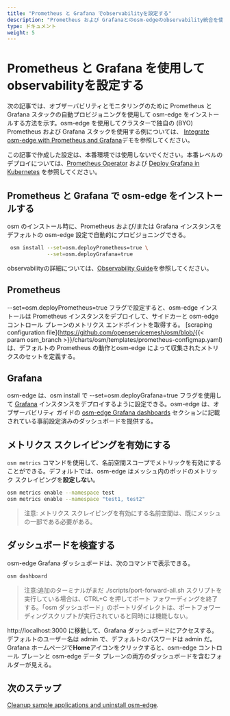 ```yaml
---
title: "Prometheus と Grafana でobservabilityを設定する"
description: "Prometheus および Grafanaとのosm-edgeのobservability統合を使用して、書店アプリケーション間のトラフィックを検査する"
type: ドキュメント
weight: 5
---
```


# Prometheus と Grafana を使用してobservabilityを設定する

次の記事では、オブザーバビリティとモニタリングのために Prometheus と Grafana スタックの自動プロビジョニングを使用して osm-edge をインストールする方法を示す。osm-edge を使用してクラスターで独自の (BYO) Prometheus および Grafana スタックを使用する例については、 [Integrate osm-edge with Prometheus and Grafana](/docs/demos/prometheus_grafana/)デモを参照してください。

この記事で作成した設定は、本番環境では使用しないでください。本番レベルのデプロイについては、[Prometheus Operator](https://github.com/prometheus-operator/prometheus-operator/blob/master/Documentation/user-guides/getting-started.md)  および [Deploy Grafana in Kubernetes](https://grafana.com/docs/grafana/latest/installation/kubernetes/) を参照してください。


## Prometheus と Grafana で osm-edge をインストールする

osm のインストール時に、Prometheus および/または Grafana インスタンスをデフォルトの osm-edge 設定で自動的にプロビジョニングできる。
```bash
 osm install --set=osm.deployPrometheus=true \
             --set=osm.deployGrafana=true
```
observabilityの詳細については、[Observability Guide](/docs/guides/observability)を参照してください。

## Prometheus

--set=osm.deployPrometheus=true フラグで設定すると、osm-edge インストールは Prometheus インスタンスをデプロイして、サイドカーと osm-edge コントロール プレーンのメトリクス エンドポイントを取得する。 [scraping configuration file](https://github.com/openservicemesh/osm/blob/{{< param osm_branch >}}/charts/osm/templates/prometheus-configmap.yaml)は、デフォルトの Prometheus の動作とosm-edge によって収集されたメトリクスのセットを定義する。

## Grafana

osm-edge は、osm install で --set=osm.deployGrafana=true フラグを使用して [Grafana](https://grafana.com/grafana/) インスタンスをデプロイするように設定できる。osm-edge は、オブザーバビリティ ガイドの  [osm-edge Grafana dashboards](/docs/guides/observability/metrics/#osm-grafana-dashboards) セクションに記載されている事前設定済みのダッシュボードを提供する。

## メトリクス スクレイピングを有効にする

`osm metrics` コマンドを使用して、名前空間スコープでメトリックを有効にすることができる。デフォルトでは、osm-edge はメッシュ内のポッドのメトリック スクレイピングを**設定しない**。
```bash
osm metrics enable --namespace test
osm metrics enable --namespace "test1, test2"

```
> 注意: メトリクス スクレイピングを有効にする名前空間は、既にメッシュの一部である必要がある。

## ダッシュボードを検査する

osm-edge Grafana ダッシュボードは、次のコマンドで表示できる。

```bash
osm dashboard
```

> 注意:追加のターミナルがまだ ./scripts/port-forward-all.sh スクリプトを実行している場合は、CTRL+C を押してポート フォワーディングを終了する。「osm ダッシュボード」のポートリダイレクトは、ポートフォワーディングスクリプトが実行されていると同時には機能しない。

http://localhost:3000 に移動して、Grafana ダッシュボードにアクセスする。デフォルトのユーザー名は admin で、デフォルトのパスワードは admin だ。Grafana ホームページで**Home**アイコンをクリックすると、osm-edge コントロール プレーンと osm-edge データ プレーンの両方のダッシュボードを含むフォルダーが見える。

## 次のステップ

[Cleanup sample applications and uninstall osm-edge](/docs/getting_started/cleanup/).